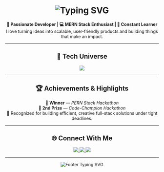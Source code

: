 <!-- Profile Header -->
<h1 align="center">
  <img src="https://readme-typing-svg.demolab.com?font=Orbitron&size=28&duration=3000&pause=1000&color=00FFFF&center=true&vCenter=true&width=435&lines=Hey+There!+I'm+Adarsh+Yadav;MERN+Stack+Developer;Hackathon+Enthusiast+💡" alt="Typing SVG" />
</h1>

<!-- Bio -->
<p align="center">
  <strong>🚀 Passionate Developer | 💻 MERN Stack Enthusiast | 🧠 Constant Learner</strong><br/>
  I love turning ideas into scalable, user-friendly products and building things that make an impact.
</p>

---

<!-- Tech Stack Section -->
<h2 align="center">🧰 Tech Universe</h2>

<p align="center">
  <img src="https://skillicons.dev/icons?i=react,nodejs,express,mongodb,js,html,css,tailwind,git,github,vscode" />
</p>

---

<!-- Achievements -->
<h2 align="center">🏆 Achievements & Highlights</h2>

<p align="center">
  🥇 <strong>Winner</strong> — <em>PERN Stack Hackathon</em> <br/>
  🥈 <strong>2nd Prize</strong> — <em>Code-Champion Hackathon</em> <br/>
  🏅 Recognized for building efficient, creative full-stack solutions under tight deadlines.
</p>

---

<!-- Connect Section -->
<h2 align="center">🌐 Connect With Me</h2>

<p align="center">
  <a href="https://github.com/adarshy129" target="_blank">
    <img src="https://img.shields.io/badge/GitHub-0D1117?style=for-the-badge&logo=github&logoColor=00FFFF"/>
  </a>
  <a href="https://www.linkedin.com/in/adarshy129/" target="_blank">
    <img src="https://img.shields.io/badge/LinkedIn-0D1117?style=for-the-badge&logo=linkedin&logoColor=00FFFF"/>
  </a>
  <a href="mailto:adarshy129@gmail.com" target="_blank">
    <img src="https://img.shields.io/badge/Email-0D1117?style=for-the-badge&logo=gmail&logoColor=00FFFF"/>
  </a>
</p>

---

<!-- Footer Quote -->
<p align="center">
  <img src="https://readme-typing-svg.demolab.com?font=Fira+Code&pause=2000&color=00FFFF&center=true&vCenter=true&width=435&lines=Code.+Create.+Innovate." alt="Footer Typing SVG" />
</p>
